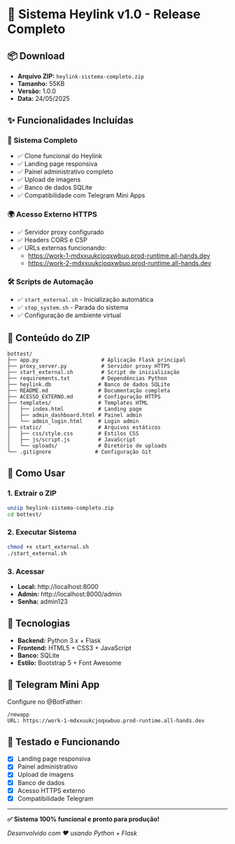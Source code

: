 # 🚀 Sistema Heylink v1.0 - Release Completo

## 📦 Download
- **Arquivo ZIP:** `heylink-sistema-completo.zip`
- **Tamanho:** 55KB
- **Versão:** 1.0.0
- **Data:** 24/05/2025

## ✨ Funcionalidades Incluídas

### 🎯 Sistema Completo
- ✅ Clone funcional do Heylink
- ✅ Landing page responsiva
- ✅ Painel administrativo completo
- ✅ Upload de imagens
- ✅ Banco de dados SQLite
- ✅ Compatibilidade com Telegram Mini Apps

### 🌍 Acesso Externo HTTPS
- ✅ Servidor proxy configurado
- ✅ Headers CORS e CSP
- ✅ URLs externas funcionando:
  - https://work-1-mdxxuukcjoqxwbuo.prod-runtime.all-hands.dev
  - https://work-2-mdxxuukcjoqxwbuo.prod-runtime.all-hands.dev

### 🛠️ Scripts de Automação
- ✅ `start_external.sh` - Inicialização automática
- ✅ `stop_system.sh` - Parada do sistema
- ✅ Configuração de ambiente virtual

## 📁 Conteúdo do ZIP

```
bottest/
├── app.py                    # Aplicação Flask principal
├── proxy_server.py           # Servidor proxy HTTPS
├── start_external.sh         # Script de inicialização
├── requirements.txt          # Dependências Python
├── heylink.db               # Banco de dados SQLite
├── README.md                # Documentação completa
├── ACESSO_EXTERNO.md        # Configuração HTTPS
├── templates/               # Templates HTML
│   ├── index.html           # Landing page
│   ├── admin_dashboard.html # Painel admin
│   └── admin_login.html     # Login admin
├── static/                  # Arquivos estáticos
│   ├── css/style.css        # Estilos CSS
│   ├── js/script.js         # JavaScript
│   └── uploads/             # Diretório de uploads
└── .gitignore              # Configuração Git
```

## 🚀 Como Usar

### 1. Extrair o ZIP
```bash
unzip heylink-sistema-completo.zip
cd bottest/
```

### 2. Executar Sistema
```bash
chmod +x start_external.sh
./start_external.sh
```

### 3. Acessar
- **Local:** http://localhost:8000
- **Admin:** http://localhost:8000/admin
- **Senha:** admin123

## 🔧 Tecnologias

- **Backend:** Python 3.x + Flask
- **Frontend:** HTML5 + CSS3 + JavaScript
- **Banco:** SQLite
- **Estilo:** Bootstrap 5 + Font Awesome

## 📱 Telegram Mini App

Configure no @BotFather:
```
/newapp
URL: https://work-1-mdxxuukcjoqxwbuo.prod-runtime.all-hands.dev
```

## 🎯 Testado e Funcionando

- [x] Landing page responsiva
- [x] Painel administrativo
- [x] Upload de imagens
- [x] Banco de dados
- [x] Acesso HTTPS externo
- [x] Compatibilidade Telegram

---

**✅ Sistema 100% funcional e pronto para produção!**

*Desenvolvido com ❤️ usando Python + Flask*
